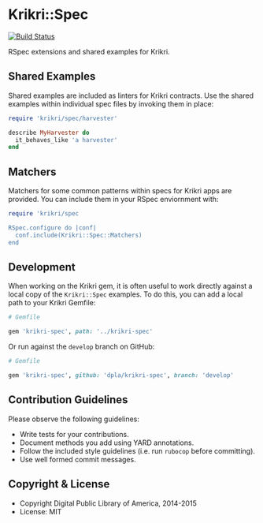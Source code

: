Krikri::Spec
============

[![Build Status](https://travis-ci.org/dpla/krikri-spec.svg?branch=develop)](https://travis-ci.org/dpla/krikri-spec)

RSpec extensions and shared examples for Krikri.

Shared Examples
----------------

Shared examples are included as linters for Krikri contracts. Use the shared
examples within individual spec files by invoking them in place:

```ruby
require 'krikri/spec/harvester'

describe MyHarvester do
  it_behaves_like 'a harvester'
end
```

Matchers
--------

Matchers for some common patterns within specs for Krikri apps are provided.
You can include them in your RSpec enviornment with:

```ruby
require 'krikri/spec

RSpec.configure do |conf|
  conf.include(Krikri::Spec::Matchers)
end
```

Development
-----------

When working on the Krikri gem, it is often useful to work directly against a
local copy of the `Krikri::Spec` examples. To do this, you can add a local path
to your Krikri Gemfile:

```ruby
# Gemfile

gem 'krikri-spec', path: '../krikri-spec'
```

Or run against the `develop` branch on GitHub:

```ruby
# Gemfile

gem 'krikri-spec', github: 'dpla/krikri-spec', branch: 'develop'
```

Contribution Guidelines
-----------------------
Please observe the following guidelines:

  - Write tests for your contributions.
  - Document methods you add using YARD annotations.
  - Follow the included style guidelines (i.e. run `rubocop` before committing).
  - Use well formed commit messages.

Copyright & License
--------------------

  - Copyright Digital Public Library of America, 2014-2015
  - License: MIT
  
